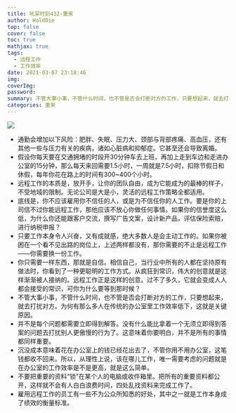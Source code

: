 ```yaml
---
title: 吼呆时刻432-重来
author: HoldDie
top: false
cover: false
toc: true
mathjax: true
tags:
  - 远程工作
  - 工作效率
date: 2021-03-07 23:18:46
img:
coverImg:
password:
summary: 不管大事小事，不管什么时间，也不管是否会打断对方的工作，只要想起来，就去打扰对方。为何有那么多人在传统的办公室里工作效率低下，这就是关键原因。
categories: 重来
---
```


![](https://cdn.jsdelivr.net/gh/HoldDie/img1/20210307231958.png)

- 通勤会增加以下风险：肥胖、失眠、压力大、颈部与背部疼痛、高血压，还有其他一些与压力有关的疾病，诸如心脏病和抑郁症。它甚至还会导致离婚。
- 假设你每天要在交通拥堵的时段开30分钟车去上班，再加上走到车边和走进办公室的15分钟，那么每天来回需要1.5小时，一周就是7.5小时，扣除节假日和休假，每年你花在路上的时间有300~400个小时。
- 远程工作的本质是，放开手，让你的团队自由，成为它能成为的最棒的样子，不受地域的限制。无论公司是大是小，灵活的远程工作策略全都适用。
- 底线是，你不应该雇用你不信任的人，或是为不信任你的人工作。要是你的上司信不过你能远程工作，那他应该不放心你做任何事情。如果你的信誉度这么低，为什么你还能跟客户交流，撰写广告文案，设计新产品，评估保险索赔，进行纳税申报？
- 只要工作本身令人兴奋，又有成就感，绝大多数人是会主动工作的。如果你被困在一个看不见出路的岗位上，上述两样都没有，那你需要的不止是远程工作——你需要换一份工作。
- 你只需要一样东西，那就是自信。相信自己，当行业中所有的人都在坚持原有做法时，你看到了一种更聪明的工作方式。从疯狂到常识，伟大的创意就是这样渐渐被人接纳的。远程工作正是这样的创意。过不了多久，它就会变成人人都会接受的常识，可你为什么要等到那时候？
- 不管大事小事，不管什么时间，也不管是否会打断对方的工作，只要想起来，就去打扰对方。为何有那么多人在传统的办公室里工作效率低下，这就是关键原因。
- 并不是每个问题都需要立即得到解答。没有什么能比拿着一个无须立即得到答案的问题去打扰别人更傲慢的行为了。这意味着你要明白，并不是所有的事情都同样重要。
- 沉没成本意味着花在办公室上的钱已经花出去了，不管你用不用办公室，这笔钱都收不回来。所以，从理性上说，该在哪儿工作，唯一需要考虑的问题就是在办公室的工作效率是不是更高，就是这么简单。
- 不要把重要的资料“锁”在某个人的电脑或收件箱里。把所有的重要资料都公开，这样就不会有人白白浪费时间，四处乱找资料来完成工作了。
- 雇用远程工作的员工有一些不为公众所知悉的好处，其中之一就是工作本身成了绩效的衡量标准。